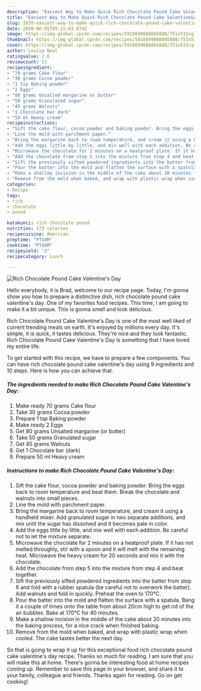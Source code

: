 ```yaml
---
description: "Easiest Way to Make Quick Rich Chocolate Pound Cake Valentine&amp;#39;s Day"
title: "Easiest Way to Make Quick Rich Chocolate Pound Cake Valentine&amp;#39;s Day"
slug: 1670-easiest-way-to-make-quick-rich-chocolate-pound-cake-valentine-and-39-s-day
date: 2020-06-05T05:15:03.674Z
image: https://img-global.cpcdn.com/recipes/5910699088805888/751x532cq70/rich-chocolate-pound-cake-valentines-day-recipe-main-photo.jpg
thumbnail: https://img-global.cpcdn.com/recipes/5910699088805888/751x532cq70/rich-chocolate-pound-cake-valentines-day-recipe-main-photo.jpg
cover: https://img-global.cpcdn.com/recipes/5910699088805888/751x532cq70/rich-chocolate-pound-cake-valentines-day-recipe-main-photo.jpg
author: Louisa Neal
ratingvalue: 3.6
reviewcount: 11
recipeingredient:
- "70 grams Cake flour"
- "30 grams Cocoa powder"
- "1 tsp Baking powder"
- "2 Eggs"
- "80 grams Unsalted margarine or butter"
- "50 grams Granulated sugar"
- "45 grams Walnuts"
- "1 Chocolate bar dark"
- "50 ml Heavy cream"
recipeinstructions:
- "Sift the cake flour, cocoa powder and baking powder. Bring the eggs back to room temperature and beat them. Break the chocolate and walnuts into small pieces."
- "Line the mold with parchment paper."
- "Bring the margarine back to room temperature, and cream it using a handheld mixer. Add granulated sugar in two separate additions, and mix until the sugar has dissolved and it becomes pale in color."
- "Add the eggs little by little, and mix well with each addition. Be careful not to let the mixture separate."
- "Microwave the chocolate for 2 minutes on a heatproof plate. If it has not melted throughly, stir with a spoon and it will melt with the remaining heat. Microwave the heavy cream for 20 seconds and mix it with the chocolate."
- "Add the chocolate from step 5 into the mixture from step 4 and beat together."
- "Sift the previously sifted powdered ingredients into the batter from step 6 and fold with a rubber spatula (be careful not to overwork the batter). Add walnuts and fold in quickly. Preheat the oven to 170°C."
- "Pour the batter into the mold and flatten the surface with a spatula. Bang it a couple of times onto the table from about 20cm high to get rid of the air bubbles. Bake at 170°C for 40 minutes."
- "Make a shallow incision in the middle of the cake about 20 minutes into the baking process, for a nice crack when finished baking."
- "Remove from the mold when baked, and wrap with plastic wrap when cooled. The cake tastes better the next day."
categories:
- Recipe
tags:
- rich
- chocolate
- pound

katakunci: rich chocolate pound 
nutrition: 173 calories
recipecuisine: American
preptime: "PT14M"
cooktime: "PT46M"
recipeyield: "3"
recipecategory: Lunch

---
```



![Rich Chocolate Pound Cake Valentine&#39;s Day](https://img-global.cpcdn.com/recipes/5910699088805888/751x532cq70/rich-chocolate-pound-cake-valentines-day-recipe-main-photo.jpg)

Hello everybody, it is Brad, welcome to our recipe page. Today, I'm gonna show you how to prepare a distinctive dish, rich chocolate pound cake valentine&#39;s day. One of my favorites food recipes. This time, I am going to make it a bit unique. This is gonna smell and look delicious.



Rich Chocolate Pound Cake Valentine&#39;s Day is one of the most well liked of current trending meals on earth. It's enjoyed by millions every day. It's simple, it is quick, it tastes delicious. They're nice and they look fantastic. Rich Chocolate Pound Cake Valentine&#39;s Day is something that I have loved my entire life.


To get started with this recipe, we have to prepare a few components. You can have rich chocolate pound cake valentine&#39;s day using 9 ingredients and 10 steps. Here is how you can achieve that.

<!--inarticleads1-->

##### The ingredients needed to make Rich Chocolate Pound Cake Valentine&#39;s Day:

1. Make ready 70 grams Cake flour
1. Take 30 grams Cocoa powder
1. Prepare 1 tsp Baking powder
1. Make ready 2 Eggs
1. Get 80 grams Unsalted margarine (or butter)
1. Take 50 grams Granulated sugar
1. Get 45 grams Walnuts
1. Get 1 Chocolate bar (dark)
1. Prepare 50 ml Heavy cream




<!--inarticleads2-->

##### Instructions to make Rich Chocolate Pound Cake Valentine&#39;s Day:

1. Sift the cake flour, cocoa powder and baking powder. Bring the eggs back to room temperature and beat them. Break the chocolate and walnuts into small pieces.
1. Line the mold with parchment paper.
1. Bring the margarine back to room temperature, and cream it using a handheld mixer. Add granulated sugar in two separate additions, and mix until the sugar has dissolved and it becomes pale in color.
1. Add the eggs little by little, and mix well with each addition. Be careful not to let the mixture separate.
1. Microwave the chocolate for 2 minutes on a heatproof plate. If it has not melted throughly, stir with a spoon and it will melt with the remaining heat. Microwave the heavy cream for 20 seconds and mix it with the chocolate.
1. Add the chocolate from step 5 into the mixture from step 4 and beat together.
1. Sift the previously sifted powdered ingredients into the batter from step 6 and fold with a rubber spatula (be careful not to overwork the batter). Add walnuts and fold in quickly. Preheat the oven to 170°C.
1. Pour the batter into the mold and flatten the surface with a spatula. Bang it a couple of times onto the table from about 20cm high to get rid of the air bubbles. Bake at 170°C for 40 minutes.
1. Make a shallow incision in the middle of the cake about 20 minutes into the baking process, for a nice crack when finished baking.
1. Remove from the mold when baked, and wrap with plastic wrap when cooled. The cake tastes better the next day.




So that is going to wrap it up for this exceptional food rich chocolate pound cake valentine&#39;s day recipe. Thanks so much for reading. I am sure that you will make this at home. There's gonna be interesting food at home recipes coming up. Remember to save this page in your browser, and share it to your family, colleague and friends. Thanks again for reading. Go on get cooking!
